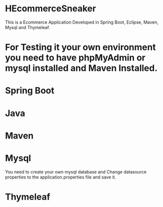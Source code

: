 # HEcommerceSneaker

This is a Ecommerce Application Developed in Spring Boot, Eclipse, Maven, Mysql and Thymeleaf.

# For Testing it your own environment you need to have phpMyAdmin or mysql installed and Maven Installed.

# Spring Boot 
# Java 
# Maven 
# Mysql 
You need to create your own mysql database and 
Change datasource properties to the application.properties file and save it.


# Thymeleaf
